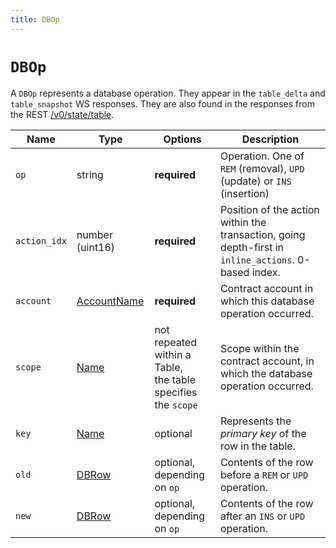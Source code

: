 ```yaml
---
title: DBOp
---
```


# `DBOp`

A `DBOp` represents a database operation.  They appear in the `table_delta` and `table_snapshot` WS responses. They are also found in the responses from the REST [/v0/state/table](#rest-get-v0-state-table).

Name | Type | Options | Description
-----|------|---------|------------
`op` | string | **required** | Operation. One of `REM` (removal), `UPD` (update) or `INS` (insertion)
`action_idx` | number (uint16) | **required** | Position of the action within the transaction, going depth-first in `inline_actions`. 0-based index.
`account` | [AccountName](#type-AccountName) | **required** | Contract account in which this database operation occurred.
`scope` | [Name](#type-name) | not repeated within a Table,<br/>the table specifies the `scope` | Scope within the contract account, in which the database operation occurred.
`key` | [Name](#type-Name) | optional | Represents the *primary key* of the row in the table.
`old` | [DBRow](#type-DBRow) | optional, depending on `op` | Contents of the row before a `REM` or `UPD` operation.
`new` | [DBRow](#type-DBRow) | optional, depending on `op` | Contents of the row after an `INS` or `UPD` operation.
